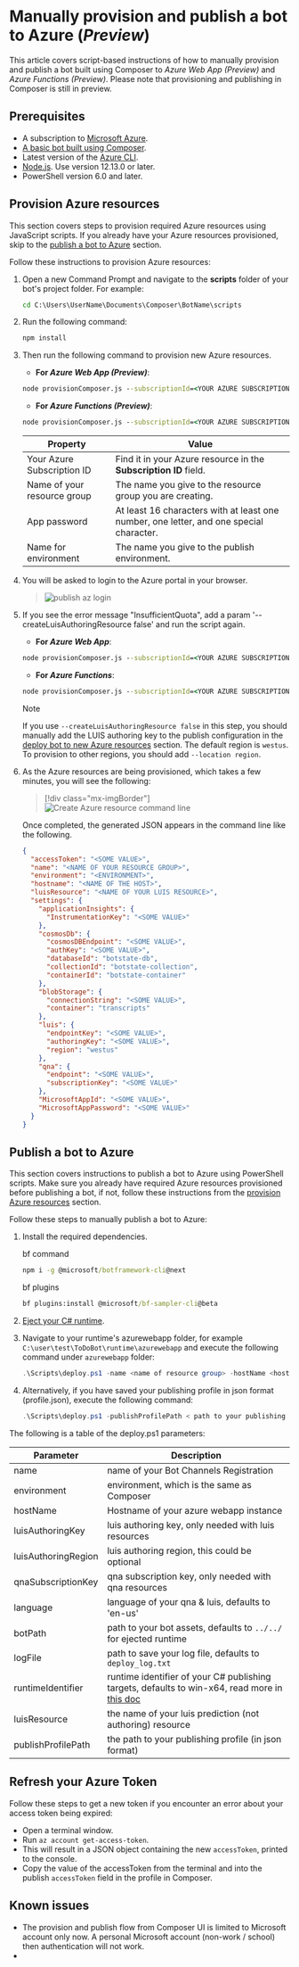 # Manually provision and publish a bot to Azure (_Preview_)

This article covers script-based instructions of how to manually provision and publish a bot built using Composer to _Azure Web App (Preview)_ and _Azure Functions (Preview)_. Please note that provisioning and publishing in Composer is still in preview.

## Prerequisites

- A subscription to [Microsoft Azure](https://azure.microsoft.com/free/).
- [A basic bot built using Composer](https://aka.ms/composer-create-first-bot).
- Latest version of the [Azure CLI](https://docs.microsoft.com/cli/azure/install-azure-cli).
- [Node.js](https://nodejs.org/). Use version 12.13.0 or later.
- PowerShell version 6.0 and later.

## Provision Azure resources

This section covers steps to provision required Azure resources using JavaScript scripts. If you already have your Azure resources provisioned, skip to the [publish a bot to Azure](#publish-a-bot-to-azure) section.

Follow these instructions to provision Azure resources:

1. Open a new Command Prompt and navigate to the **scripts** folder of your bot's project folder. For example:

    ```cmd
    cd C:\Users\UserName\Documents\Composer\BotName\scripts
    ```

2. Run the following command:

   ```cmd
   npm install
   ```

3. Then run the following command to provision new Azure resources.

   - **For _Azure Web App (Preview)_**:

   ```cmd
   node provisionComposer.js --subscriptionId=<YOUR AZURE SUBSCRIPTION ID> --name=<NAME OF YOUR RESOURCE GROUP> --appPassword=<APP PASSWORD> --environment=<NAME FOR ENVIRONMENT DEFAULT to dev>
   ```

   - **For _Azure Functions (Preview)_**:

   ```cmd
   node provisionComposer.js --subscriptionId=<YOUR AZURE SUBSCRIPTION ID> --name=<NAME OF YOUR RESOURCE GROUP> --appPassword=<APP PASSWORD> --environment=<NAME FOR ENVIRONMENT DEFAULT to dev> --customArmTemplate=DeploymentTemplates/function-template-with-preexisting-rg.json
   ```

   | Property | Value |
   |----|----|
   |Your Azure Subscription ID| Find it in your Azure resource in the **Subscription ID** field. |
   |Name of your resource group| The name you give to the resource group you are creating. |
   |App password|At least 16 characters with at least one number, one letter, and one special character. |
   |Name for environment| The name you give to the publish environment. |

4. You will be asked to login to the Azure portal in your browser.

    > ![publish az login](./media/publish-az-login.png)

5. If you see the error message "InsufficientQuota", add a param '--createLuisAuthoringResource false' and run the script again.

    - **For _Azure Web App_**:

    ```cmd
    node provisionComposer.js --subscriptionId=<YOUR AZURE SUBSCRIPTION ID> --name=<NAME OF YOUR RESOURCE GROUP>--appPassword=<APP PASSWORD> --environment=<NAME FOR ENVIRONMENT DEFAULT to dev> --createLuisAuthoringResource false
    ```

    - **For _Azure Functions_**:

    ```cmd
    node provisionComposer.js --subscriptionId=<YOUR AZURE SUBSCRIPTION ID> --name=<NAME OF YOUR RESOURCE GROUP> --appPassword=<APP PASSWORD> --environment=<NAME FOR ENVIRONMENT DEFAULT to dev> --createLuisAuthoringResource false --customArmTemplate=DeploymentTemplates/function-template-with-preexisting-rg.json
    ```

    > [!NOTE]
    > If you use `--createLuisAuthoringResource false` in this step, you should manually add the LUIS authoring key to the publish configuration in the [deploy bot to new Azure resources](#deploy-bot-to-new-azure-resources) section. The default region is `westus`. To provision to other regions, you should add `--location region`.

6. As the Azure resources are being provisioned, which takes a few minutes, you will see the following:

    > [!div class="mx-imgBorder"]
    > ![Create Azure resource command line](./media/create-azure-resource-command-line.png)

    Once completed, the generated JSON appears in the command line like the following.

      ```json
      {
        "accessToken": "<SOME VALUE>",
        "name": "<NAME OF YOUR RESOURCE GROUP>",
        "environment": "<ENVIRONMENT>",
        "hostname": "<NAME OF THE HOST>",
        "luisResource": "<NAME OF YOUR LUIS RESOURCE>",
        "settings": {
          "applicationInsights": {
            "InstrumentationKey": "<SOME VALUE>"
          },
          "cosmosDb": {
            "cosmosDBEndpoint": "<SOME VALUE>",
            "authKey": "<SOME VALUE>",
            "databaseId": "botstate-db",
            "collectionId": "botstate-collection",
            "containerId": "botstate-container"
          },
          "blobStorage": {
            "connectionString": "<SOME VALUE>",
            "container": "transcripts"
          },
          "luis": {
            "endpointKey": "<SOME VALUE>",
            "authoringKey": "<SOME VALUE>",
            "region": "westus"
          },
          "qna": {
            "endpoint": "<SOME VALUE>",
            "subscriptionKey": "<SOME VALUE>"
          },
          "MicrosoftAppId": "<SOME VALUE>",
          "MicrosoftAppPassword": "<SOME VALUE>"
        }
      }
      ```

## Publish a bot to Azure

This section covers instructions to publish a bot to Azure using PowerShell scripts. Make sure you already have required Azure resources provisioned before publishing a bot, if not, follow these instructions from the [provision Azure resources](#provision-azure-resources) section.

Follow these steps to manually publish a bot to Azure:

1. Install the required dependencies.

    bf command

   ```cmd
   npm i -g @microsoft/botframework-cli@next
   ```

   bf plugins

    ```cmd
   bf plugins:install @microsoft/bf-sampler-cli@beta
   ```

2. [Eject your C# runtime](https://aka.ms/composer-customize-action#export-runtime).

3. Navigate to your runtime's azurewebapp folder, for example `C:\user\test\ToDoBot\runtime\azurewebapp` and execute the following command under `azurewebapp` folder:

    ```powershell
    .\Scripts\deploy.ps1 -name <name of resource group> -hostName <hostname of azure webapp> -luisAuthoringKey <luis authoring key> -qnaSubscriptionKey <qna subscription key> -environment <environment>
    ```

4. Alternatively, if you have saved your publishing profile in json format (profile.json), execute the following command:

    ```powershell
    .\Scripts\deploy.ps1 -publishProfilePath < path to your publishing profile>
    ```

  The following is a table of the deploy.ps1 parameters:

  | Parameter | Description  |
  | ----------|--------------|
  | name      | name of your Bot Channels Registration|
  | environment | environment, which is the same as Composer |
  | hostName | Hostname of your azure webapp instance|
  | luisAuthoringKey | luis authoring key, only needed with luis resources|
  | luisAuthoringRegion | luis authoring region, this could be optional|
  | qnaSubscriptionKey | qna subscription key, only needed with qna resources|
  | language | language of your qna & luis, defaults to 'en-us' |
  | botPath | path to your bot assets, defaults to `../../` for ejected runtime |
  | logFile | path to save your log file, defaults to `deploy_log.txt` |
  | runtimeIdentifier | runtime identifier of your C# publishing targets, defaults to win-x64, read more in [this doc](https://docs.microsoft.com/en-us/dotnet/core/rid-catalog) |
  | luisResource | the name of your luis prediction (not authoring) resource |
  | publishProfilePath | the path to your publishing profile (in json format) |

## Refresh your Azure Token

Follow these steps to get a new token if you encounter an error about your access token being expired:

- Open a terminal window.
- Run `az account get-access-token`.
- This will result in a JSON object containing the new `accessToken`, printed to the console.
- Copy the value of the accessToken from the terminal and into the publish `accessToken` field in the profile in Composer.

## Known issues

- The provision and publish flow from Composer UI is limited to  Microsoft account only now. A personal Microsoft account (non-work / school) then authentication will not work.
-